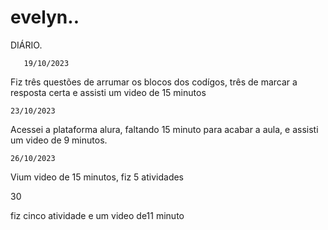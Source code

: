 # evelyn..
DIÁRIO.

       19/10/2023
        
Fiz três questões de arrumar os blocos dos codígos, três de marcar a resposta certa e assisti um video de 15 minutos

    23/10/2023

 Acessei a plataforma alura, faltando 15 minuto para acabar a aula, e assisti um video de 9 minutos.       

    26/10/2023

Vium video de 15 minutos, fiz 5 atividades

30

fiz cinco atividade e um video de11 minuto
